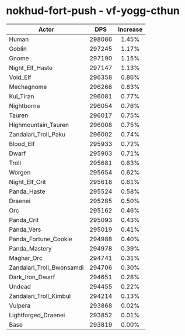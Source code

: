 # nokhud-fort-push - vf-yogg-cthun
| Actor | DPS | Increase |
|---|:---:|:---:|
|Human|298086|1.45%|
|Goblin|297245|1.17%|
|Gnome|297190|1.15%|
|Night_Elf_Haste|297147|1.13%|
|Void_Elf|296358|0.86%|
|Mechagnome|296266|0.83%|
|Kul_Tiran|296081|0.77%|
|Nightborne|296054|0.76%|
|Tauren|296017|0.75%|
|Highmountain_Tauren|296008|0.75%|
|Zandalari_Troll_Paku|296002|0.74%|
|Blood_Elf|295933|0.72%|
|Dwarf|295903|0.71%|
|Troll|295681|0.63%|
|Worgen|295654|0.62%|
|Night_Elf_Crit|295618|0.61%|
|Panda_Haste|295524|0.58%|
|Draenei|295285|0.50%|
|Orc|295162|0.46%|
|Panda_Crit|295093|0.43%|
|Panda_Vers|295019|0.41%|
|Panda_Fortune_Cookie|294988|0.40%|
|Panda_Mastery|294978|0.39%|
|Maghar_Orc|294741|0.31%|
|Zandalari_Troll_Bwonsamdi|294706|0.30%|
|Dark_Iron_Dwarf|294651|0.28%|
|Undead|294455|0.22%|
|Zandalari_Troll_Kimbul|294214|0.13%|
|Vulpera|293868|0.02%|
|Lightforged_Draenei|293852|0.01%|
|Base|293819|0.00%|
